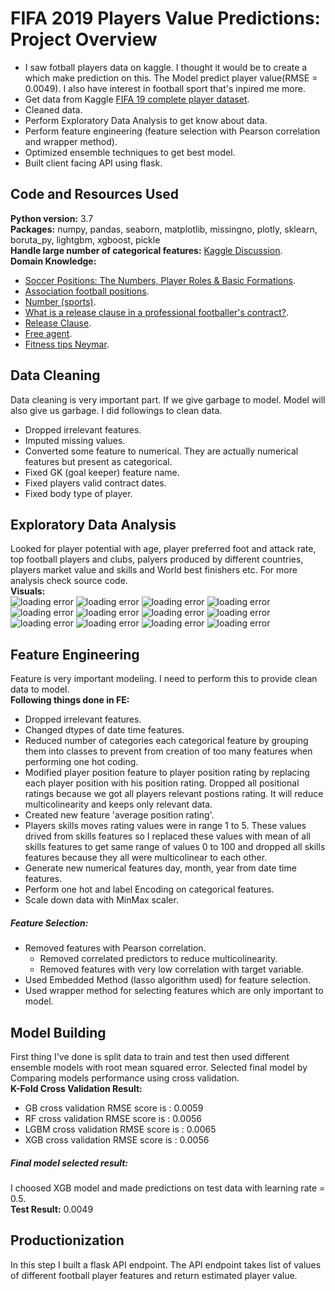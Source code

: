 # FIFA 2019 Players Value Predictions: Project Overview
* I saw fotball players data on kaggle. I thought it would be to create a which make prediction on this. The Model predict player value(RMSE = 0.0049). I also have interest in football sport that's inpired me more.
* Get data from Kaggle [FIFA 19 complete player dataset](https://www.kaggle.com/karangadiya/fifa19).
* Cleaned data.
* Perform Exploratory Data Analysis to get know about data.
* Perform feature engineering (feature selection with Pearson correlation and wrapper method).
* Optimized ensemble techniques to get best model.
* Built client facing API using flask.
## Code and Resources Used
**Python version:** 3.7 <br>
**Packages:** numpy, pandas, seaborn, matplotlib, missingno, plotly, sklearn, boruta_py, lightgbm, xgboost, pickle <br>
**Handle large number of categorical features:** [Kaggle Discussion](https://www.kaggle.com/getting-started/37489). <br>
**Domain Knowledge:** 
* [Soccer Positions: The Numbers, Player Roles & Basic Formations](https://protips.dickssportinggoods.com/sports-and-activities/soccer/soccer-positions-the-numbers-player-roles-basic-formations).
* [Association football positions](https://en.wikipedia.org/wiki/Association_football_positions).
* [Number (sports)](https://en.wikipedia.org/wiki/Number_(sports)).
* [What is a release clause in a professional footballer's contract?](https://www.quora.com/What-is-a-release-clause-in-a-professional-footballers-contract).
* [Release Clause](https://fifacareermodetips.com/fifa-18-transfer-guide/release-clause/).
* [Free agent](https://en.wikipedia.org/wiki/Free_agent).
* [Fitness tips Neymar](https://en.wikipedia.org/wiki/Free_agent).
## Data Cleaning
Data cleaning is very important part. If we give garbage to model. Model will also give us garbage. I did followings to clean data.
* Dropped irrelevant features.
* Imputed missing values.
* Converted some feature to numerical. They are actually numerical features but present as categorical.
* Fixed GK (goal keeper) feature name.
* Fixed players valid contract dates.
* Fixed body type of player.
## Exploratory Data Analysis
Looked for player potential with age, player preferred foot and attack rate, top football players and clubs, palyers produced by different countries, players market value and skills and World best finishers etc. For more analysis check source code.<br>
**Visuals:**<br>
![loading error](https://github.com/zeeshan-akram/FIFA-2019-Players-Value-Predictions/blob/master/player-potential-vs-age.png)
![loading error](https://github.com/zeeshan-akram/FIFA-2019-Players-Value-Predictions/blob/master/rating-vs-work-rate.png)
![loading error](https://github.com/zeeshan-akram/FIFA-2019-Players-Value-Predictions/blob/master/players-from-country.png)
![loading error](https://github.com/zeeshan-akram/FIFA-2019-Players-Value-Predictions/blob/master/remaining-contract-vs-wage.png)
![loading error](https://github.com/zeeshan-akram/FIFA-2019-Players-Value-Predictions/blob/master/top-finishers.png)
![loading error](https://github.com/zeeshan-akram/FIFA-2019-Players-Value-Predictions/blob/master/top-club-goal-keepers.png)
![loading error](https://github.com/zeeshan-akram/FIFA-2019-Players-Value-Predictions/blob/master/player-value-wage.png)
![loading error](https://github.com/zeeshan-akram/FIFA-2019-Players-Value-Predictions/blob/master/wage-vs-overall-rating.png)
![loading error](https://github.com/zeeshan-akram/FIFA-2019-Players-Value-Predictions/blob/master/player-fitness.png)
![loading error](https://github.com/zeeshan-akram/FIFA-2019-Players-Value-Predictions/blob/master/contract-duration.png)
![loading error](https://github.com/zeeshan-akram/FIFA-2019-Players-Value-Predictions/blob/master/club-rating-vs-potential.png)
![loading error](https://github.com/zeeshan-akram/FIFA-2019-Players-Value-Predictions/blob/master/market-value-vs-skills.png)
## Feature Engineering
Feature is very important modeling. I need to perform this to provide clean data to model.<br>
**Following things done in FE:**<br>
* Dropped irrelevant features.
* Changed dtypes of date time features.
* Reduced number of categories each categorical feature by grouping them into classes to prevent from creation of too many features when performing one hot coding.
* Modified player position feature to player position rating by replacing each player position with his position rating. Dropped all positional ratings because we got all players relevant postions rating. It will reduce multicolinearity and keeps only relevant data.
* Created new feature 'average position rating'.
* Players skills moves rating values were in range 1 to 5. These values drived from skills features so I replaced these values with mean of all skills features to get same range of values 0 to 100 and dropped all skills features because they all were multicolinear to each other. 
* Generate new numerical features day, month, year from date time features.
* Perform one hot and label Encoding on categorical features.
* Scale down data with MinMax scaler.
##### Feature Selection:
* Removed features with Pearson correlation.
  * Removed correlated predictors to reduce multicolinearity.
  * Removed features with very low correlation with target variable.
* Used Embedded Method (lasso algorithm used) for feature selection.
* Used wrapper method for selecting features which are only important to model.
## Model Building
First thing I've done is split data to train and test then used different ensemble models with root mean squared error. Selected final model by Comparing models performance using cross validation.<br>
**K-Fold Cross Validation Result:**<br>
* GB cross validation RMSE score is : 0.0059
* RF cross validation RMSE score is : 0.0056
* LGBM cross validation RMSE score is : 0.0065
* XGB cross validation RMSE score is : 0.0056
##### Final model selected result:
I choosed XGB model and made predictions on test data with learning rate = 0.5.<br>
**Test Result:**  0.0049
## Productionization
In this step I built a flask API endpoint. The API endpoint takes list of values of different football player features and return estimated player value.
